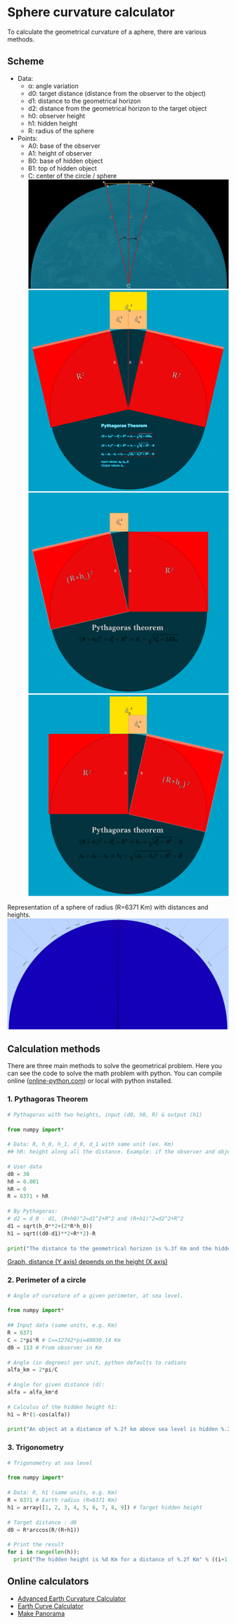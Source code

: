 # Sphere curvature calculator
To calculate the geometrical curvature of a aphere, there are various methods.

## Scheme
- Data:
	- α: angle variation
	- d0: target distance (distance from the observer to the object)
	- d1: distance to the geometrical horizon
	- d2: distance from the geometrical horizon to the target object
	- h0: observer height
	- h1: hidden height
	- R: radius of the sphere
- Points:
	- A0: base of the observer
	- A1: height of observer
	- B0: base of hidden object
	- B1: top of hidden object 
	- C: center of the circle / sphere
![](Earth-calc.png)
![](Earth-calc-pythagoras.png)
![](Earth-th-pythagoras-1.png)
![](Earth-th-pythagoras-2.png)

Representation of a sphere of radius (R=6371 Km) with distances and heights.
![[Sphere-curve-calc]](Sphere-curve-calc.png)

## Calculation methods
There are three main methods to solve the geometrical problem. Here you can see the code to solve the math problem with python. You can compile online ([online-python.com](https://www.online-python.com/)) or local with python installed.

### 1. Pythagoras Theorem
```python
# Pythagoras with two heights, input (d0, h0, R) & output (h1)

from numpy import*

# Data: R, h_0, h_1, d_0, d_1 with same unit (ex. Km)
## hR: height along all the distance. Example: if the observer and object are separated at the shore of a lake at 200 m of altitude, the height is the same along all the distance and is not at sea level. (Default h_R = 0, sea level)

# User data
d0 = 30
h0 = 0.001
hR = 0
R = 6371 + hR

# By Pythagoras: 
# d2 = d_0 - d1, (R+h0)^2=d1^2+R^2 and (R+h1)^2=d2^2+R^2
d1 = sqrt(h_0**2+(2*R*h_0))
h1 = sqrt((d0-d1)**2+R**2)-R

print("The distance to the geometrical horizon is %.3f Km and the hidden height is %.3f Km" % (d1, h1))
```

[Graph, distance (Y axis) depends on the height (X axis)](https://www.desmos.com/calculator/cbdgduxedl)

### 2. Perimeter of a circle
```python
# Angle of curvature of a given perimeter, at sea level.

from numpy import*

## Input data (same units, e.g. Km)
R = 6371
C = 2*pi*R # C==12742*pi=40030.14 Km
d0 = 113 # From observer in Km

# Angle (in degrees) per unit, python defaults to radians
alfa_km = 2*pi/C

# Angle for given distance (d):
alfa = alfa_km*d

# Calculus of the hidden height h1:
h1 = R*(1-cos(alfa))

print("An object at a distance of %.2f km above sea level is hidden %.2f km." % (d0, h1))
```

### 3. Trigonometry
```python
# Trigonometry at sea level

from numpy import*

# Data: R, h1 (same units, e.g. Km)
R = 6371 # Earth radius (R=6371 Km)
h1 = array([1, 2, 3, 4, 5, 6, 7, 8, 9]) # Target hidden height

# Target distance : d0
d0 = R*arccos(R/(R+h1))

# Print the result
for i in range(len(h)):
  print("The hidden height is %d Km for a distance of %.2f Km" % ((i+1, d0[i])
```

## Online calculators
- [Advanced Earth Curvature Calculator](http://walter.bislins.ch/bloge/index.asp?page=Advanced+Earth+Curvature+Calculator)
- [Earth Curve Calculator](https://dizzib.github.io/earth/curve-calc/?d0=140&h0=0.2&unit=metric)
- [Make Panorama](https://www.udeuschle.de/panoramas/makepanoramas_en.htm)
